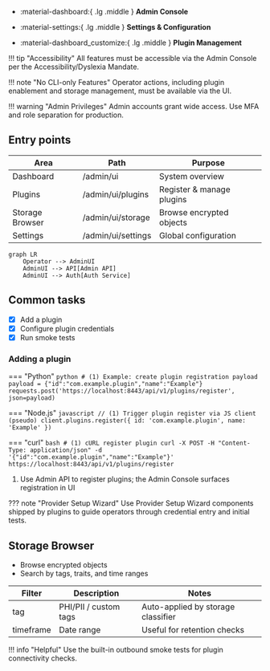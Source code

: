 <div class='grid cards' markdown>

-   :material-dashboard:{ .lg .middle } **Admin Console**

-   :material-settings:{ .lg .middle } **Settings & Configuration**

-   :material-dashboard_customize:{ .lg .middle } **Plugin Management**

</div>

!!! tip "Accessibility"
    All features must be accessible via the Admin Console per the Accessibility/Dyslexia Mandate.

!!! note "No CLI-only Features"
    Operator actions, including plugin enablement and storage management, must be available via the UI.

!!! warning "Admin Privileges"
    Admin accounts grant wide access. Use MFA and role separation for production.

## Entry points

| Area | Path | Purpose |
|------|------|---------|
| Dashboard | /admin/ui | System overview |
| Plugins | /admin/ui/plugins | Register & manage plugins |
| Storage Browser | /admin/ui/storage | Browse encrypted objects |
| Settings | /admin/ui/settings | Global configuration |

```mermaid
graph LR
    Operator --> AdminUI
    AdminUI --> API[Admin API]
    AdminUI --> Auth[Auth Service]
``` 

## Common tasks

- [x] Add a plugin
- [x] Configure plugin credentials
- [x] Run smoke tests

### Adding a plugin

=== "Python"
    ```python
    # (1) Example: create plugin registration payload
    payload = {"id":"com.example.plugin","name":"Example"}
    requests.post('https://localhost:8443/api/v1/plugins/register', json=payload)
    ```

=== "Node.js"
    ```javascript
    // (1) Trigger plugin register via JS client (pseudo)
    client.plugins.register({ id: 'com.example.plugin', name: 'Example' })
    ```

=== "curl"
    ```bash
    # (1) cURL register plugin
    curl -X POST -H "Content-Type: application/json" -d '{"id":"com.example.plugin","name":"Example"}' https://localhost:8443/api/v1/plugins/register
    ```

1. Use Admin API to register plugins; the Admin Console surfaces registration in UI

??? note "Provider Setup Wizard"
    Use Provider Setup Wizard components shipped by plugins to guide operators through credential entry and initial tests.

## Storage Browser

- Browse encrypted objects
- Search by tags, traits, and time ranges

| Filter | Description | Notes |
|--------|-------------|-------|
| tag | PHI/PII / custom tags | Auto-applied by storage classifier |
| timeframe | Date range | Useful for retention checks |

!!! info "Helpful"
    Use the built-in outbound smoke tests for plugin connectivity checks.
